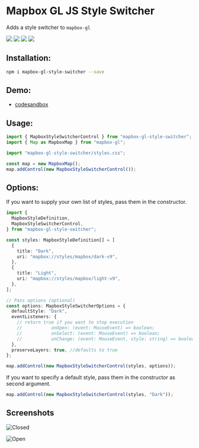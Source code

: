 # Mapbox GL JS Style Switcher

Adds a style switcher to `mapbox-gl`

![](https://img.shields.io/bundlephobia/min/mapbox-gl-style-switcher) <a href="https://www.npmjs.com/package/mapbox-gl-style-switcher">![](https://img.shields.io/npm/v/mapbox-gl-style-switcher)</a> ![](https://img.shields.io/npm/types/mapbox-gl-style-switcher) ![](https://img.shields.io/npm/l/mapbox-gl-style-switcher)

## Installation:

```bash
npm i mapbox-gl-style-switcher --save
```

## Demo:

- [codesandbox](https://codesandbox.io/s/elegant-night-wi9v4)

## Usage:

```ts
import { MapboxStyleSwitcherControl } from "mapbox-gl-style-switcher";
import { Map as MapboxMap } from "mapbox-gl";

import "mapbox-gl-style-switcher/styles.css";

const map = new MapboxMap();
map.addControl(new MapboxStyleSwitcherControl());
```

## Options:

If you want to supply your own list of styles, pass them in the constructor.

```ts
import {
  MapboxStyleDefinition,
  MapboxStyleSwitcherControl,
} from "mapbox-gl-style-switcher";

const styles: MapboxStyleDefinition[] = [
  {
    title: "Dark",
    uri: "mapbox://styles/mapbox/dark-v9",
  },
  {
    title: "Light",
    uri: "mapbox://styles/mapbox/light-v9",
  },
];

// Pass options (optional)
const options: MapboxStyleSwitcherOptions = {
  defaultStyle: "Dark",
  eventListeners: {
    // return true if you want to stop execution
    //           onOpen: (event: MouseEvent) => boolean;
    //           onSelect: (event: MouseEvent) => boolean;
    //           onChange: (event: MouseEvent, style: string) => boolean;
  },
  preserveLayers: true, //defaults to true
};

map.addControl(new MapboxStyleSwitcherControl(styles, options));
```

If you want to specify a default style, pass them in the constructor as second argument.

```ts
map.addControl(new MapboxStyleSwitcherControl(styles, "Dark"));
```

## Screenshots

![Closed](assets/closed.png)

![Open](assets/open.png)
